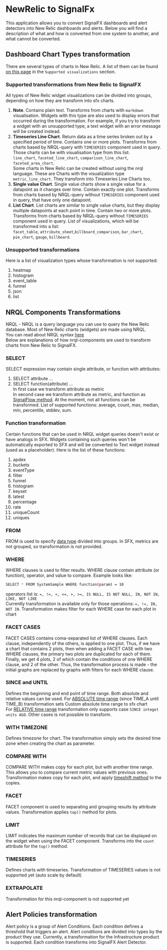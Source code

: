 # NewRelic to SignalFx
This application allows you to convert SignalFX dashboards and alert detectors into New Relic 
dashboards and alerts.
Below you will find a description of what and how is converted from one system to another, 
and what cannot be converted.

## Dashboard Chart Types transformation
There are several types of charts in New Relic. A list of them can be found
[on this page](https://docs.newrelic.com/docs/insights/insights-api/manage-dashboards/insights-dashboard-api) in the `Supported visualizations` section.<br />

### Supported transformations from New Relic to SignalFX
All types of New Relic widget visualizations can be divided into groups, depending on how they are transform into sfx charts.
1. <b>Note</b>. Contains plain text. Transforms from charts with `markdown` visualisation. 
Widgets with this type are also used to display errors that occurred during the transformation. 
For example, if you try to transform a widget with an unsupported type, a text widget with an error message will be created instead.
1. <b>Timeseries Line Chart</b>. Return data as a time series broken out by a specified period of time. Contains one or more plots. 
Transforms from charts based by NRQL-query with `TIMESERIES` component used in query. Those charts can be with visualisation type from this list:<br />
`line_chart`, `faceted_line_chart`, `comparison_line_chart`, `faceted_area_chart`.<br />
Some charts in New Relic can be created without using the nrql language. These are Charts with the visualization type `metric_line_chart`.
They transform into Timeseries Line Charts too.
1. <b>Single value Chart</b>. Single value charts show a single value for a datapoint as it changes over time. Contain exactly one plot.
Transforms from charts based by NRQL-query without `TIMESERIES` component used in query, that have only one datapoint.
1. <b>List Chart</b>. List charts are similar to single value charts, but they display multiple datapoints at each point in time. Contain two or more plots. 
Transforms from charts based by NRQL-query without `TIMESERIES` component used in query.
List of visualizations, which will be transformed into a list:<br />
`facet_table`, `attribute_sheet`,`billboard_comparison`, `bar_chart`, `pie_chart`, `gauge`, `billboard`.

### Unsupported transformations
Here is a list of visualization types whose transformation is not supported:
1. heatmap
1. histogram
1. event_table
1. funnel
1. json
1. list

## NRQL Components Transformations
NRQL - NRQL is a query language you can use to query the New Relic database. Most of New Relic charts (widgets) are made using NRQL.<br />
You can read about NRQL syntax [here](https://docs.newrelic.com/docs/query-data/nrql-new-relic-query-language/getting-started/nrql-syntax-components-functions)<br />
Below are explanations of how nrql-components are used to transform charts from New Relic to SignalFX.<br />

### SELECT
SELECT expression may contain single attribute, or function with attributes:<br />
1. SELECT attribute ...<br />
1. SELECT function(attribute) ...<br />
In first case we transform attribute as metric<br />
In second case we transform attribute as metric, and function as [SignalFlow method](https://developers.signalfx.com/signalflow_analytics/methods/above_stream_method.html). 
At the moment, not all functions can be transformed. List of supported functions: average, count, max, median, min, percentile, stddev, sum.

### Function transformation
Certain functions that can be used in NRQL widget queries doesn't exist or have analogs in SFX. 
Widgets containing such queries won't be automatically exported to SFX and will be converted to Text widget instead (used as a placeholder). 
Here is the list of these functions:
1. apdex
1. buckets
1. eventType
1. filter
1. funnel
1. histogram
1. keyset
1. latest
1. percentage
1. rate
1. uniqueCount
1. uniques

### FROM
FROM is used to specify [data type](https://docs.newrelic.com/docs/query-data/nrql-new-relic-query-language/getting-started/introduction-nrql#what-you-can-query) divided into groups. 
In SFX, metrics are not grouped, so transformation is not provided.

### WHERE
WHERE clauses is used to filter results. WHERE clause contain attribute (or function), operator, and value to compare. Example looks like:<br />
```bash
SELECT * FROM SystemSample WHERE function(param) = 10
```
operators list is: `=, !=, <, <=, >, >=, IS NULL, IS NOT NULL, IN, NOT IN, LIKE, NOT LIKE`<br />
Currently transformation is available only for those operations: `=, !=, IN, NOT IN`. Transformation makes filter for each WHERE case for each plot in chart

### FACET CASES
FACET CASES contains coma-separated list of WHERE clauses. Each clause, independently of the others, is applied to one plot. 
Thus, if we have a chart that contains 2 plots, then when adding a FACET CASE with two WHERE clauses, 
the primary two plots are duplicated for each of them. Finally, we get 4 plots, 2 of which contain the conditions of one WHERE clause, and 2 of the other.
Thus, the transformation process is made - the initial graphs are replaced by graphs with filters for each WHERE clause.

### SINCE and UNTIL
Defines the beginning and end point of time range. Both absolute and relative values can be used.
For [ABSOLUTE time range](https://docs.newrelic.com/docs/insights/use-insights-ui/time-settings/set-time-range-insights-dashboards-charts#)
(since TIME_A until TIME_B) transformation sets Custom absolute time range to sfx chart<br />
For [RELATIVE time range](https://docs.newrelic.com/docs/insights/use-insights-ui/time-settings/set-time-range-insights-dashboards-charts#relative-range)
transformation only supports case `SINCE integet units AGO`. Other cases is not possible to transform.

### WITH TIMEZONE
Defines timezone for chart. The transformation simply sets the desired time zone when creating the chart as parameter.

### COMPARE WITH
COMPARE WITH makes copy for each plot, but with another time range. This allows you to compare current metric values with previous ones.
Transformation makes copy for each plot, and apply [timeshift method](https://developers.signalfx.com/signalflow_analytics/methods/timeshift_stream_method.html) to the copies.

### FACET
FACET component is used to separating and grouping results by attribute values.
Transformation applies `top()` method for plots.

### LIMIT
LIMIT indicates the maximum number of records that can be displayed on the widget when using the FACET component. 
Transforms into the `count` attribute for the `top()` method.

### TIMESERIES
Defines charts with timeseries. Transformation of TIMESERIES values is not supported yet (auto scale by default)

### EXTRAPOLATE
Transformation for this nrql-component is not supported yet

## Alert Policies transformation
Alert policy is a group of Alert Conditions. Each condition defines a threshold that triggers an alert.
Alert conditions are divided into types by the product they use. Currently, a transformation for the Infrastructure product is supported.
Each condition transforms into SignalFX Alert Detector.
